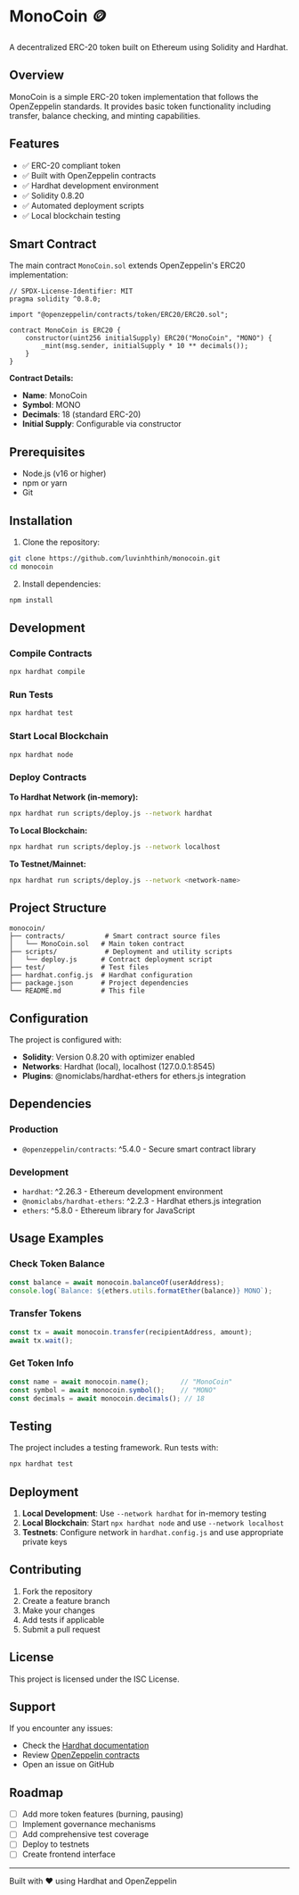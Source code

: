 # MonoCoin 🪙

A decentralized ERC-20 token built on Ethereum using Solidity and Hardhat.

## Overview

MonoCoin is a simple ERC-20 token implementation that follows the OpenZeppelin standards. It provides basic token functionality including transfer, balance checking, and minting capabilities.

## Features

- ✅ ERC-20 compliant token
- ✅ Built with OpenZeppelin contracts
- ✅ Hardhat development environment
- ✅ Solidity 0.8.20
- ✅ Automated deployment scripts
- ✅ Local blockchain testing

## Smart Contract

The main contract `MonoCoin.sol` extends OpenZeppelin's ERC20 implementation:

```solidity
// SPDX-License-Identifier: MIT
pragma solidity ^0.8.0;

import "@openzeppelin/contracts/token/ERC20/ERC20.sol";

contract MonoCoin is ERC20 {    
    constructor(uint256 initialSupply) ERC20("MonoCoin", "MONO") {
        _mint(msg.sender, initialSupply * 10 ** decimals());
    }
}
```

**Contract Details:**
- **Name**: MonoCoin
- **Symbol**: MONO
- **Decimals**: 18 (standard ERC-20)
- **Initial Supply**: Configurable via constructor

## Prerequisites

- Node.js (v16 or higher)
- npm or yarn
- Git

## Installation

1. Clone the repository:
```bash
git clone https://github.com/luvinhthinh/monocoin.git
cd monocoin
```

2. Install dependencies:
```bash
npm install
```

## Development

### Compile Contracts
```bash
npx hardhat compile
```

### Run Tests
```bash
npx hardhat test
```

### Start Local Blockchain
```bash
npx hardhat node
```

### Deploy Contracts

**To Hardhat Network (in-memory):**
```bash
npx hardhat run scripts/deploy.js --network hardhat
```

**To Local Blockchain:**
```bash
npx hardhat run scripts/deploy.js --network localhost
```

**To Testnet/Mainnet:**
```bash
npx hardhat run scripts/deploy.js --network <network-name>
```

## Project Structure

```
monocoin/
├── contracts/          # Smart contract source files
│   └── MonoCoin.sol   # Main token contract
├── scripts/            # Deployment and utility scripts
│   └── deploy.js      # Contract deployment script
├── test/              # Test files
├── hardhat.config.js  # Hardhat configuration
├── package.json       # Project dependencies
└── README.md          # This file
```

## Configuration

The project is configured with:
- **Solidity**: Version 0.8.20 with optimizer enabled
- **Networks**: Hardhat (local), localhost (127.0.0.1:8545)
- **Plugins**: @nomiclabs/hardhat-ethers for ethers.js integration

## Dependencies

### Production
- `@openzeppelin/contracts`: ^5.4.0 - Secure smart contract library

### Development
- `hardhat`: ^2.26.3 - Ethereum development environment
- `@nomiclabs/hardhat-ethers`: ^2.2.3 - Hardhat ethers.js integration
- `ethers`: ^5.8.0 - Ethereum library for JavaScript

## Usage Examples

### Check Token Balance
```javascript
const balance = await monocoin.balanceOf(userAddress);
console.log(`Balance: ${ethers.utils.formatEther(balance)} MONO`);
```

### Transfer Tokens
```javascript
const tx = await monocoin.transfer(recipientAddress, amount);
await tx.wait();
```

### Get Token Info
```javascript
const name = await monocoin.name();        // "MonoCoin"
const symbol = await monocoin.symbol();    // "MONO"
const decimals = await monocoin.decimals(); // 18
```

## Testing

The project includes a testing framework. Run tests with:
```bash
npx hardhat test
```

## Deployment

1. **Local Development**: Use `--network hardhat` for in-memory testing
2. **Local Blockchain**: Start `npx hardhat node` and use `--network localhost`
3. **Testnets**: Configure network in `hardhat.config.js` and use appropriate private keys

## Contributing

1. Fork the repository
2. Create a feature branch
3. Make your changes
4. Add tests if applicable
5. Submit a pull request

## License

This project is licensed under the ISC License.

## Support

If you encounter any issues:
- Check the [Hardhat documentation](https://hardhat.org/docs)
- Review [OpenZeppelin contracts](https://docs.openzeppelin.com/contracts/)
- Open an issue on GitHub

## Roadmap

- [ ] Add more token features (burning, pausing)
- [ ] Implement governance mechanisms
- [ ] Add comprehensive test coverage
- [ ] Deploy to testnets
- [ ] Create frontend interface

---

Built with ❤️ using Hardhat and OpenZeppelin 